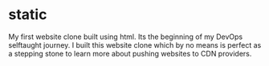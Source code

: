 # static
My first website clone built using html.
Its the beginning of my DevOps selftaught journey.
I built this website clone which by no means is perfect as a stepping stone to learn more about pushing websites to CDN providers.
